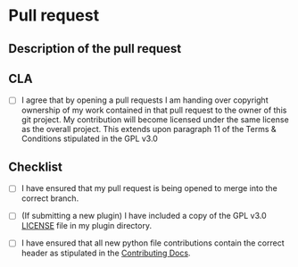# Pull request

## Description of the pull request

<!--- Provide a short summary of submitted plugin in case PR is a new addition. -->
<!--- If PR is plugin update only highlight biggest changes if needed. -->
<!--- Make sure you follow the checklist below before finalising your pull-request. -->

## CLA

- [ ] I agree that by opening a pull requests I am handing over copyright ownership 
of my work contained in that pull request to the owner of this git project. 
My contribution will become licensed under the same license as the overall project. 
This extends upon paragraph 11 of the Terms & Conditions stipulated in the GPL v3.0


## Checklist 

<!--- Go over all the following points, and put an `x` in all the boxes that apply like this: [X] -->
<!--- If you're unsure about any of these, don't hesitate to ask. -->

- [ ] I have ensured that my pull request is being opened to merge into the correct branch.

- [ ] (If submitting a new plugin) I have included a copy of the GPL v3.0 [LICENSE](../LICENSE) 
file in my plugin directory.

- [ ] I have ensured that all new python file contributions contain the correct header as 
stipulated in the [Contributing Docs](CONTRIBUTING.md#opening-pull-requests).
